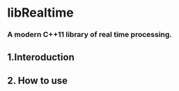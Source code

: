 libRealtime
==============
### A modern C++11 library of real time processing.

## 1.Interoduction

## 2. How to use
